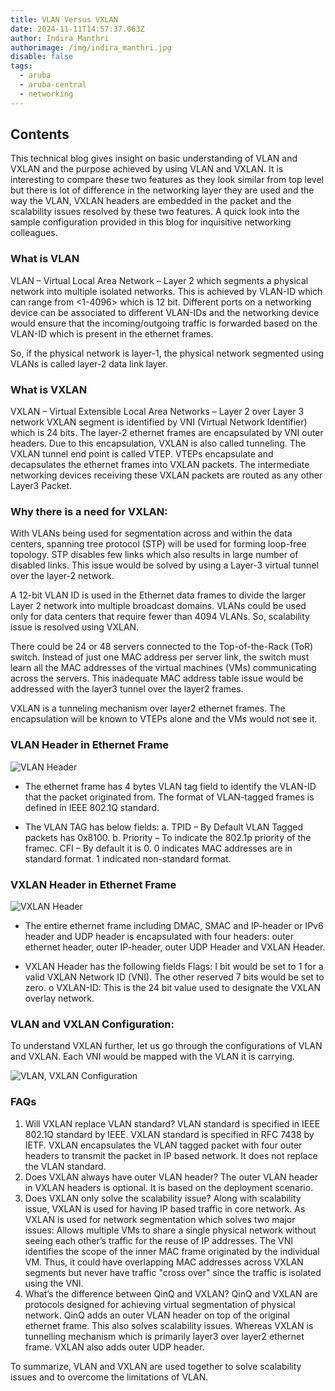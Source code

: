 ```yaml
---
title: VLAN Versus VXLAN
date: 2024-11-11T14:57:37.063Z
author: Indira Manthri
authorimage: /img/indira_manthri.jpg
disable: false
tags:
  - aruba
  - aruba-central
  - networking
---
```

## Contents

This technical blog gives insight on basic understanding of VLAN and VXLAN and the purpose achieved by using VLAN and VXLAN. It is interesting to compare these two features as they look similar from top level but there is lot of difference in the networking layer they are used and the way the VLAN, VXLAN headers are embedded in the packet and the scalability issues resolved by these two features. A quick look into the sample configuration provided in this blog for inquisitive networking colleagues.

### What is VLAN

VLAN – Virtual Local Area Network – Layer 2 which segments a physical network into multiple isolated networks. This is achieved by VLAN-ID which can range from <1-4096> which is 12 bit. Different ports on a networking device can be associated to different VLAN-IDs and the networking device would ensure that the incoming/outgoing traffic is forwarded based on the VLAN-ID which is present in the ethernet frames.

So, if the physical network is layer-1, the physical network segmented using VLANs is called layer-2 data link layer.

### What is VXLAN

VXLAN – Virtual Extensible Local Area Networks – Layer 2 over Layer 3 network
VXLAN segment is identified by VNI (Virtual Network Identifier) which is 24 bits. The layer-2 ethernet frames are encapsulated by VNI outer headers. Due to this encapsulation, VXLAN is also called tunneling. The VXLAN tunnel end point is called VTEP. VTEPs encapsulate and decapsulates the ethernet frames into VXLAN packets. The intermediate networking devices receiving these VXLAN packets are routed as any other Layer3 Packet. 

### Why there is a need for VXLAN:

With VLANs being used for segmentation across and within the data centers, spanning tree protocol (STP) will be used for forming loop-free topology. STP disables few links which also results in large number of disabled links.
This issue would be solved by using a Layer-3 virtual tunnel over the layer-2 network.

A 12-bit VLAN ID is used in the Ethernet data frames to divide the larger Layer 2 network into multiple broadcast domains.  VLANs could be used only for data centers that require fewer than 4094 VLANs. So, scalability issue is resolved using VXLAN.

There could be 24 or 48 servers connected to the Top-of-the-Rack (ToR) switch. Instead of just one MAC address per server link, the switch must learn all the MAC addresses of the virtual machines (VMs) communicating across the servers. This inadequate MAC address table issue would be addressed with the layer3 tunnel over the layer2 frames.

VXLAN is a tunneling mechanism over layer2 ethernet frames. The encapsulation will be known to VTEPs alone and the VMs would not see it.

### VLAN Header in Ethernet Frame

![VLAN Header](/img/picture1.png "VLAN Header")

* The ethernet frame has 4 bytes VLAN tag field to identify the VLAN-ID that the packet originated from. The format of VLAN-tagged frames is defined in IEEE 802.1Q standard.

* The VLAN TAG has below fields:
  a. TPID – By Default VLAN Tagged packets has 0x8100. b.	Priority – To indicate the 802.1p priority of the framec.	CFI – By default it is 0. 0 indicates MAC addresses are in standard format. 1 indicated non-standard format.

### VXLAN Header in Ethernet Frame

![VXLAN Header](/img/picture2.png "VXLAN Header")

* The entire ethernet frame including DMAC, SMAC and IP-header or IPv6 header and UDP header is encapsulated with four headers:
  outer ethernet header, outer IP-header, outer UDP Header and VXLAN Header.

* VXLAN Header has the following fields
  Flags: I bit would be set to 1 for a valid VXLAN Network ID (VNI).  The other reserved 7 bits would be set to zero.
  o	VXLAN-ID: This is the 24 bit value used to designate the VXLAN overlay network.

### VLAN and VXLAN Configuration:

To understand VXLAN further, let us go through the configurations of VLAN and VXLAN. 
Each VNI would be mapped with the VLAN it is carrying.

![VLAN, VXLAN Configuration](/img/picture3.png "VLAN, VXLAN Configuration")

### FAQs

1. Will VXLAN replace VLAN standard?
   VLAN standard is specified in IEEE 802.1Q standard by IEEE.
   VXLAN standard is specified in RFC 7438 by IETF.
   VXLAN encapsulates the VLAN tagged packet with four outer headers to transmit the packet in IP based network. It does not replace the VLAN standard.
2. Does VXLAN always have outer VLAN header?
   The outer VLAN header in VXLAN headers is optional. It is based on the deployment scenario.
3. Does VXLAN only solve the scalability issue? 
   Along with scalability issue, VXLAN is used for having IP based traffic in core network. 
   As VXLAN is used for network segmentation which solves two major issues:
   Allows multiple VMs to share a single physical network without seeing each other’s traffic for the reuse of IP addresses.
   The VNI identifies the scope of the inner MAC frame originated by the individual VM.  Thus, it could have overlapping MAC addresses across VXLAN segments but never have traffic "cross over" since the traffic is isolated using the VNI.
4. What’s the difference between QinQ and VXLAN?
   QinQ and VXLAN are protocols designed for achieving virtual segmentation of physical network.
   QinQ adds an outer VLAN header on top of the original ethernet frame. This also solves scalability issues.
   Whereas VXLAN is tunnelling mechanism which is primarily layer3 over layer2 ethernet frame. VXLAN also adds outer UDP header.

To summarize, VLAN and VXLAN are used together to solve scalability issues and to overcome the limitations of VLAN.